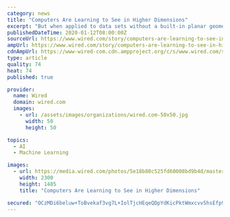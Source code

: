 ```yaml
---
category: news
title: "Computers Are Learning to See in Higher Dimensions"
excerpt: "But when applied to data sets without a built-in planar geometry—say, models of irregular shapes used in 3D computer animation, or the point clouds generated by self-driving cars to map their surroundings—this powerful machine learning architecture doesn’t work well. Around 2016, a new discipline called geometric deep learning emerged ..."
publishedDateTime: 2020-01-12T08:00:00Z
sourceUrl: https://www.wired.com/story/computers-are-learning-to-see-in-higher-dimensions/
ampUrl: https://www.wired.com/story/computers-are-learning-to-see-in-higher-dimensions/amp
cdnAmpUrl: https://www-wired-com.cdn.ampproject.org/c/s/www.wired.com/story/computers-are-learning-to-see-in-higher-dimensions/amp
type: article
quality: 74
heat: 74
published: true

provider:
  name: Wired
  domain: wired.com
  images:
    - url: /assets/images/organizations/wired.com-50x50.jpg
      width: 50
      height: 50

topics:
  - AI
  - Machine Learning

images:
  - url: https://media.wired.com/photos/5e18b80c525fd60008bd9b4d/master/pass/Science_Quanta_Lung-Scan_2880x1860_Lede.jpg
    width: 2300
    height: 1485
    title: "Computers Are Learning to See in Higher Dimensions"

secured: "OCzMDi6beluw+ToBvekaf3vg7L+IolTjcHEqeQDpYdKicPktWmxcvv5hsEfp9mtmKTjy1JoHf54NzUEXV0wJk2vZjD13B2ww0IrVwTtNmc1Ii8Xv1fxHkkeiFC2zM9mNt5PJbD/8RfiBzt26rCMoW55s8u7rJqgsNq+g19FFHGe8VWKIwrWl+FTCIyDyWrQurHnL2VYolLXhhWV0qVONDt2493zGLpKPXtyVwa0qPAlL4iSGLyjul3cdKeorG4tZnsclYs+u2e3QSdjyD41a4Q==;XWu2nXptrmaYoYo241FDRQ=="
---
```



